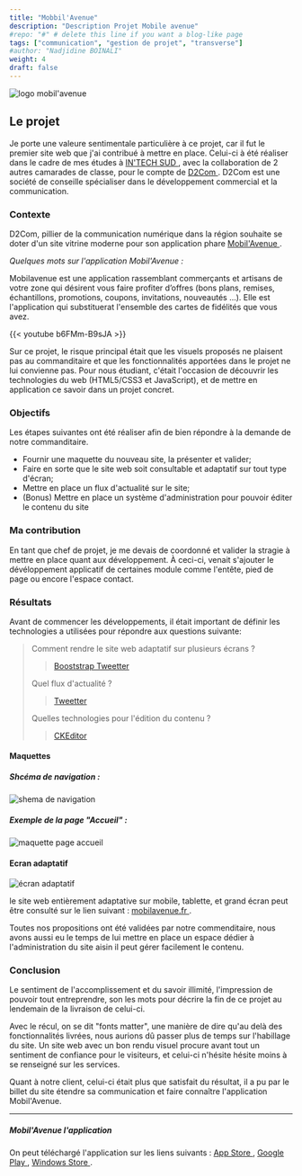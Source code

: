 ```yaml
---
title: "Mobbil'Avenue"
description: "Description Projet Mobile avenue"
#repo: "#" # delete this line if you want a blog-like page
tags: ["communication", "gestion de projet", "transverse"]
#author: "Nadjidine BOINALI"
weight: 4
draft: false
---
```



![logo mobil'avenue](../../images/project/mobilavenue/mobilavenue.png)


## Le projet
Je porte une valeure sentimentale particulière à ce projet, car il fut le premier site web que j'ai contribué à mettre en place.
Celui-ci à été réaliser dans le cadre de mes études à <a href="https://www.intechinfo.fr/" target="_blank"> IN'TECH SUD </a>, avec la collaboration de 2 autres camarades de classe, pour le compte de <a href="https://d2com.fr/" target="_blank"> D2Com </a>.
D2Com est une société de conseille spécialiser dans le développement commercial et la communication.


### Contexte
D2Com, pillier de la communication numérique dans la région souhaite se doter d'un site vitrine moderne pour son application phare <a href="#mobilavenue-lapplication" > Mobil'Avenue </a>.

<i>Quelques mots sur l'application Mobil'Avenue :</i>

Mobilavenue est une application rassemblant commerçants et artisans de votre zone qui désirent vous faire profiter d’offres (bons plans, remises, échantillons, promotions, coupons, invitations, nouveautés ...). Elle est l'application qui substituerat l'ensemble des cartes de fidélités que vous avez.
 

{{< youtube b6FMm-B9sJA >}}

Sur ce projet, le risque principal était que les visuels proposés ne plaisent pas au commanditaire et que les fonctionnalités apportées dans le projet ne lui convienne pas.
Pour nous étudiant, c'était l'occasion de découvrir les technologies du web (HTML5/CSS3 et JavaScript), et de mettre en application ce savoir dans un projet concret.

### Objectifs

Les étapes suivantes ont été réaliser afin de bien répondre à la demande de notre commanditaire.

- Fournir une maquette du nouveau site, la présenter et valider;
- Faire en sorte que le site web soit consultable et adaptatif sur tout type d'écran;
- Mettre en place un flux d'actualité sur le site;
- (Bonus) Mettre en place un système d'administration pour pouvoir éditer le contenu du site


### Ma contribution

En tant que chef de projet, je me devais de coordonné et valider la stragie à mettre en place quant aux développement. À ceci-ci,
venait s'ajouter le dévéloppement applicatif de certaines module comme l'entête, pied de page ou encore l'espace contact.

### Résultats
Avant de commencer les développements, il était important de définir les technologies a utilisées pour répondre aux questions suivante:

> Comment rendre le site web adaptatif sur plusieurs écrans  ? 
>> <a href="https://getbootstrap.com/" target="_blank"> Booststrap Tweetter </a>
>
> Quel flux d'actualité  ? 
>> <a href="https://tweeter.com/" target="_blank"> Tweetter </a>
>
> Quelles technologies pour l'édition du contenu  ? 
>> <a href="https://ckeditor.com/" target="_blank"> CKEditor </a>

#### Maquettes

##### Shcéma de navigation :

![shema de navigation](../../images/project/mobilavenue/shemanavigation.PNG)

##### Exemple de la page "Accueil" :
![maquette page accueil](../../images/project/mobilavenue/maquette-page-accueil.PNG)

#### Ecran adaptatif
![écran adaptatif](../../images/project/mobilavenue/Responsive-web-design-devices.png)

le site web entièrement adaptative sur mobile, tablette, et grand écran peut être consulté sur le lien suivant : <a href="http://www.mobilavenue.fr/" target="_blank"> mobilavenue.fr </a>.

Toutes nos propositions ont été validées par notre commenditaire, nous avons aussi eu le temps de lui mettre en place un espace dédier à l'administration du site aisin il peut gérer facilement le contenu.


### Conclusion

Le sentiment de l'accomplissement et du savoir illimité, l'impression de pouvoir tout entreprendre, son les mots pour décrire la fin de ce projet au lendemain de la livraison de celui-ci.

Avec le récul, on se dit "fonts matter", une manière de dire qu'au delà des fonctionnalités livrées, nous aurions dû passer plus de temps sur l'habillage du site. Un site web avec un bon rendu visuel procure avant tout un sentiment de confiance pour le visiteurs, et celui-ci n'hésite hésite moins à se renseigné sur les services.

Quant à notre client, celui-ci était plus que satisfait du résultat, il a pu par le billet du site étendre sa communication et faire connaître l'application Mobil'Avenue.

<hr>

##### Mobil'Avenue l'application
On peut téléchargé l'application sur les liens suivants : <a href="https://geo.itunes.apple.com/fr/app/mobil-avenue/id554578126?mt=8" target="_blank"> App Store </a>, <a href="https://play.google.com/store/apps/details?id=co.speasy.wb.mobilavenue.android.app&hl=fr" target="_blank"> Google Play </a>, <a href="https://www.microsoft.com/fr-fr/store/apps/marmande-avenue/9wzdncrd2fc6" target="_blank">Windows Store </a>.




      